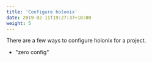 ```yaml
---
title: 'Configure holonix'
date: 2019-02-11T19:27:37+10:00
weight: 5
---
```


There are a few ways to configure holonix for a project.

- "zero config"
